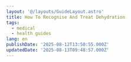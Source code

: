 ```yaml
---
layout: '@/layouts/GuideLayout.astro'
title: How To Recognise And Treat Dehydration
tags:
  - medical
  - health guides
lang: en
publishDate: '2025-08-12T13:50:55.000Z'
updatedDate: '2025-08-13T09:48:57.000Z'
---
```



